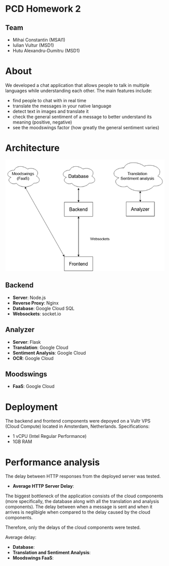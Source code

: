 # PCD Homework 2

## Team
- Mihai Constantin (MSAI1)
- Iulian Vultur (MSD1)
- Hutu Alexandru-Dumitru (MSD1)

# About

We developed a chat application that allows people to talk in multiple languages while understanding each other. The main features include:

- find people to chat with in real time
- translate the messages in your native language
- detect text in images and translate it
- check the general sentiment of a message to better understand its meaning (positive, negative)
- see the moodswings factor (how greatly the general sentiment varies)

# Architecture

<p align="center">
  <img src="img/architecture.png" alt="architecture">
</p>

## Backend

- **Server**: Node.js
- **Reverse Proxy**: Nginx
- **Database**: Google Cloud SQL
- **Websockets**: socket.io

## Analyzer

- **Server**: Flask
- **Translation**: Google Cloud
- **Sentiment Analysis**: Google Cloud
- **OCR**: Google Cloud

## Moodswings

- **FaaS**: Google Cloud

# Deployment

The backend and frontend components were depoyed on a Vultr VPS (Cloud Compute) located in Amsterdam, Netherlands. Specifications:

- 1 vCPU (Intel Regular Performance)
- 1GB RAM

# Performance analysis

The delay between HTTP responses from the deployed server was tested.

- **Average HTTP Server Delay**:

The biggest bottleneck of the application consists of the cloud components (more specifically, the database along with all the translation and analysis components). The delay between when a message is sent and when it arrives is neglibigle when compared to the delay caused by the cloud components.

Therefore, only the delays of the cloud components were tested.

Average delay:

- **Database**:
- **Translation and Sentiment Analysis**:
- **Moodswings FaaS**:
